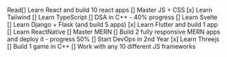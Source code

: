 Read[] Learn React and build 10 react apps
[] Master JS + CSS
[x] Learn Tailwind
[] Learn TypeScript
[] DSA in C++ - 40% progress
[] Learn Svelte
[] Learn Django + Flask (and build 5 apps)
[x] Learn Flutter and build 1 app
[] Learn ReactNative
[] Master MERN
[] Build 2 fully responsive MERN apps and deploy it - progress 50%
[] Start DevOps in 2nd Year
[x] Learn Threejs
[] Build 1 game in C++
[] Work with any 10 different JS frameworks
